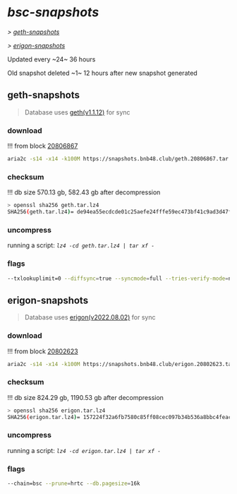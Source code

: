 # *bsc-snapshots*


*\> [geth-snapshots](#geth-snapshots)*

*\> [erigon-snapshots](#erigon-snapshots)*

Updated every ~24~ 36 hours

Old snapshot deleted ~1~ 12 hours after new snapshot generated

## geth-snapshots


> Database uses [geth(v1.1.12)](https://github.com/bnb-chain/bsc/releases/tag/v1.1.12) for sync


### download

<!-- begin_geth -->

!!! from block [20806867](https://bscscan.com/block/20806867)
```bash
aria2c -s14 -x14 -k100M https://snapshots.bnb48.club/geth.20806867.tar.lz4 -o geth.tar.lz4
```


### checksum


!!! db size 570.13 gb, 582.43 gb after decompression
```bash
> openssl sha256 geth.tar.lz4
SHA256(geth.tar.lz4)= de94ea55ecdcde01c25aefe24fffe59ec473bf41c9ad3d47fdd1acc773ba96ec
```

<!-- end_geth -->

### uncompress


running a script: _`lz4 -cd geth.tar.lz4 | tar xf -`_


### flags


```bash
--txlookuplimit=0 --diffsync=true --syncmode=full --tries-verify-mode=none --pruneancient=true --diffblock=5000
```


## erigon-snapshots


> Database uses [erigon(v2022.08.02)](https://github.com/ledgerwatch/erigon/releases/tag/v2022.08.02) for sync


### download

<!-- begin_erigon -->

!!! from block [20802623](https://bscscan.com/block/20802623)
```bash
aria2c -s14 -x14 -k100M https://snapshots.bnb48.club/erigon.20802623.tar.lz4 -o erigon.tar.lz4
```


### checksum


!!! db size 824.29 gb, 1190.53 gb after decompression
```bash
> openssl sha256 erigon.tar.lz4
SHA256(erigon.tar.lz4)= 157224f32a6fb7580c85ff08cec097b34b536a8bbc4feac6a7fcf5a0d8639428
```

<!-- end_erigon -->

### uncompress


running a script: _`lz4 -cd erigon.tar.lz4 | tar xf -`_


### flags


```bash
--chain=bsc --prune=hrtc --db.pagesize=16k
```
